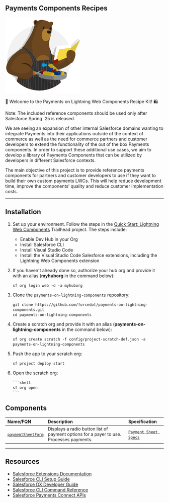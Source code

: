 ## Payments Components Recipes

![recipes-logo](recipes-logo.png)

🌟 Welcome to the Payments on Lightning Web Components Recipe Kit! 🛍️

Note: The included reference components should be used only after Salesforce Spring '25 is released.

We are seeing an expansion of other internal Salesforce domains wanting to integrate Payments into their applications outside of the context of commerce as well as the need for commerce partners and customer developers to extend the functionality of the out of the box Payments components. In order to support these additional use cases, we aim to develop a library of Payments Components that can be utilized by developers in different Salesforce contexts.

The main objective of this project is to provide reference payments components for partners and customer developers to use if they want to build their own custom payments LWCs. This will help reduce development time, improve the components’ quality and reduce customer implementation costs. 

---

## Installation

1.  Set up your environment. Follow the steps in the [Quick Start: Lightning Web Components](https://trailhead.salesforce.com/content/learn/projects/quick-start-lightning-web-components/) Trailhead project. The steps include:

    -   Enable Dev Hub in your Org
    -   Install Salesforce CLI
    -   Install Visual Studio Code
    -   Install the Visual Studio Code Salesforce extensions, including the Lightning Web Components extension

2.  If you haven't already done so, authorize your hub org and provide it with an alias (**myhuborg** in the command below):

    ```shell
    sf org login web -d -a myhuborg
    ```

3.  Clone the `payments-on-lightning-components` repository:

    ```shell
    git clone https://github.com/forcedot/payments-on-lightning-components.git
    cd payments-on-lightning-components
    ```

4.  Create a scratch org and provide it with an alias (**payments-on-lightning-components** in the command below):

    ```shell
    sf org create scratch -f config/project-scratch-def.json -a payments-on-lightning-components
    ```

5.  Push the app to your scratch org:

    ```shell
    sf project deploy start
    ```

6.  Open the scratch org:

        ```shell
        sf org open
        ```


## Components

| Name/FQN                                                                      | Description                                                    | Specification |
| :---------------------------------------------------------------------------- | :------------------------------------------------------------- | :--------------- |
| [`paymentSheetForm`](force-app/main/default/lwc/paymentSheetForm)                 | Displays a radio button list of payment options for a payer to use. Processes payments.                     | [`Payment Sheet Specs`](force-app/main/default/lwc/paymentSheetForm/README.md)             |

---

## Resources

-   [Salesforce Extensions Documentation](https://developer.salesforce.com/tools/vscode/)
-   [Salesforce CLI Setup Guide](https://developer.salesforce.com/docs/atlas.en-us.sfdx_setup.meta/sfdx_setup/sfdx_setup_intro.htm)
-   [Salesforce DX Developer Guide](https://developer.salesforce.com/docs/atlas.en-us.sfdx_dev.meta/sfdx_dev/sfdx_dev_intro.htm)
-   [Salesforce CLI Command Reference](https://developer.salesforce.com/docs/atlas.en-us.sfdx_cli_reference.meta/sfdx_cli_reference/cli_reference.htm)
-   [Salesforce Payments Connect APIs](https://developer.salesforce.com/docs/atlas.en-us.chatterapi.meta/chatterapi/connect_resources_payments.htm)
